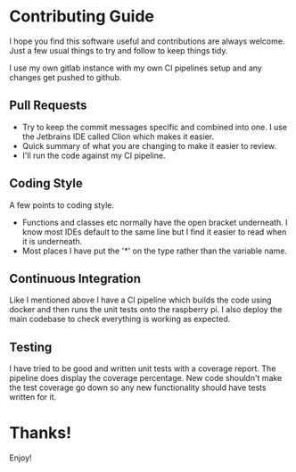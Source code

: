 # Contributing Guide

I hope you find this software useful and contributions are always welcome. Just a few
usual things to try and follow to keep things tidy.

I use my own gitlab instance with my own CI pipelines setup and any changes
get pushed to github.

## Pull Requests

- Try to keep the commit messages specific and combined into one. I use the Jetbrains
IDE called Clion which makes it easier.
- Quick summary of what you are changing to make it easier to review.
- I'll run the code against my CI pipeline.

## Coding Style

A few points to coding style.

- Functions and classes etc normally have the open bracket underneath. I know most IDEs
default to the same line but I find it easier to read when it is underneath.
- Most places I have put the '*' on the type rather than the variable name.

## Continuous Integration

Like I mentioned above I have a CI pipeline which builds the code using docker and then
runs the unit tests onto the raspberry pi. I also deploy the main codebase to check everything
is working as expected.

## Testing

I have tried to be good and written unit tests with a coverage report. The pipeline does 
display the coverage percentage. New code shouldn't make the test coverage go down so any new 
functionality should have tests written for it.

# Thanks!

Enjoy!